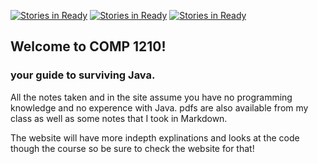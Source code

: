 [![Stories in Ready](https://badge.waffle.io/perryBunn/COMP1210.svg?label=backlog&title=BackLog)](http://waffle.io/perryBunn/COMP1210)
[![Stories in Ready](https://badge.waffle.io/perryBunn/COMP1210.svg?label=ready&title=Ready)](http://waffle.io/perryBunn/COMP1210)
[![Stories in Ready](https://badge.waffle.io/perryBunn/COMP1210.svg?label=in%20progress&title=In%20Progress)](http://waffle.io/perryBunn/COMP1210)
## Welcome to COMP 1210!

### your guide to surviving Java.

All the notes taken and in the site assume you have no programming knowledge and no experence with Java.
pdfs are also available from my class as well as some notes that I took in Markdown.

The website will have more indepth explinations and looks at the code though the course so be sure to check the website for that!
